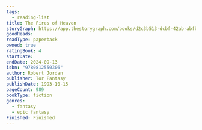 ```yaml
---
tags:
  - reading-list
title: The Fires of Heaven
storyGraph: https://app.thestorygraph.com/books/d2c3b513-dcbf-42ab-abfb-1d00ce358701
goodReads:
readType: paperback
owned: true
ratingBook: 4
startDate:
endDate: 2024-09-13
isbn: "9780812550306"
author: Robert Jordan
publisher: Tor Fantasy
publishDate: 1993-10-15
pageCount: 989
bookType: fiction
genres:
  - fantasy
  - epic fantasy
Finished: Finished
---
```

